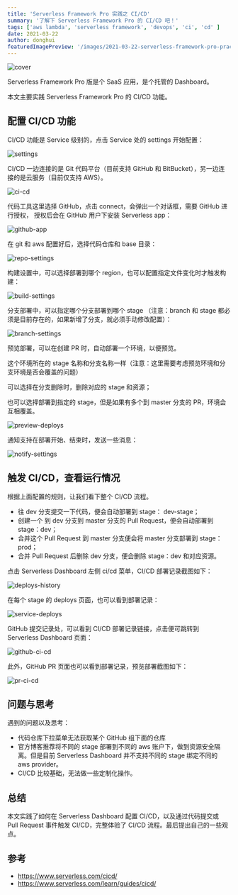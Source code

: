 ```yaml
---
title: 'Serverless Framework Pro 实践之 CI/CD'
summary: '了解下 Serverless Framework Pro 的 CI/CD 吧！'
tags: ['aws lambda', 'serverless framework', 'devops', 'ci', 'cd' ]
date: 2021-03-22
author: donghui
featuredImagePreview: '/images/2021-03-22-serverless-framework-pro-practice-ci-cd/serverless-framework-pro.png'
---
```


![cover](/images/2021-03-22-serverless-framework-pro-practice-ci-cd/serverless-framework-pro.png)

Serverless Framework Pro 版是个 SaaS 应用，是个托管的 Dashboard。

本文主要实践 Serverless Framework Pro 的 CI/CD 功能。

## 配置 CI/CD 功能

CI/CD 功能是 Service 级别的，点击 Service 处的 settings 开始配置：

![settings](/images/2021-03-22-serverless-framework-pro-practice-ci-cd/settings.png)

CI/CD 一边连接的是 Git 代码平台（目前支持 GitHub 和 BitBucket），另一边连接的是云服务（目前仅支持 AWS）。

![ci-cd](/images/2021-03-22-serverless-framework-pro-practice-ci-cd/ci-cd-01.png)

代码工具这里选择 GitHub，点击 connect，会弹出一个对话框，需要 GitHub 进行授权，
授权后会在 GitHub 用户下安装 Serverless app：

![github-app](/images/2021-03-22-serverless-framework-pro-practice-ci-cd/github-app.png)

在 git 和 aws 配置好后，选择代码仓库和 base 目录：

![repo-settings](/images/2021-03-22-serverless-framework-pro-practice-ci-cd/repo-settings.png)

构建设置中，可以选择部署到哪个 region，也可以配置指定文件变化时才触发构建：

![build-settings](/images/2021-03-22-serverless-framework-pro-practice-ci-cd/build-settings.png)

分支部署中，可以指定哪个分支部署到哪个 stage
（注意：branch 和 stage 都必须是目前存在的，如果新增了分支，就必须手动修改配置）：

![branch-settings](/images/2021-03-22-serverless-framework-pro-practice-ci-cd/branch-settings.png)

预览部署，可以在创建 PR 时，自动部署一个环境，以便预览。

这个环境所在的 stage 名称和分支名称一样（注意：这里需要考虑预览环境和分支环境是否会覆盖的问题）

可以选择在分支删除时，删除对应的 stage 和资源；

也可以选择部署到指定的 stage，但是如果有多个到 master 分支的 PR，环境会互相覆盖。

![preview-deploys](/images/2021-03-22-serverless-framework-pro-practice-ci-cd/preview-deploys.png)

通知支持在部署开始、结束时，发送一些消息：

![notify-settings](/images/2021-03-22-serverless-framework-pro-practice-ci-cd/notify-settings.png)

## 触发 CI/CD，查看运行情况

根据上面配置的规则，让我们看下整个 CI/CD 流程。

* 往 dev 分支提交一下代码，便会自动部署到 stage： dev-stage；
* 创建一个 到 dev 分支到 master 分支的 Pull Request，便会自动部署到 stage：dev；
* 合并这个  Pull Request 到 master 分支便会将 master 分支部署到 stage：prod；
* 合并  Pull Request 后删除 dev 分支，便会删除 stage：dev 和对应资源。

点击 Serverless Dashboard 左侧 ci/cd 菜单，CI/CD 部署记录截图如下：

![deploys-history](/images/2021-03-22-serverless-framework-pro-practice-ci-cd/deploys-history.png)

在每个 stage 的 deploys 页面，也可以看到部署记录：

![service-deploys](/images/2021-03-22-serverless-framework-pro-practice-ci-cd/service-deploys.png)

GitHub 提交记录处，可以看到 CI/CD 部署记录链接，点击便可跳转到 Serverless Dashboard 页面：

![github-ci-cd](/images/2021-03-22-serverless-framework-pro-practice-ci-cd/github-ci-cd.png)

此外，GitHub PR 页面也可以看到部署记录，预览部署截图如下：

![pr-ci-cd](/images/2021-03-22-serverless-framework-pro-practice-ci-cd/pr-ci-cd.png)

## 问题与思考
遇到的问题以及思考：
* 代码仓库下拉菜单无法获取某个 GitHub 组下面的仓库
* 官方博客推荐将不同的 stage 部署到不同的 aws 账户下，做到资源安全隔离。但是目前 Serverless Dashboard 并不支持不同的 stage 绑定不同的 aws provider。
* CI/CD 比较基础，无法做一些定制化操作。

## 总结
本文实践了如何在 Serverless Dashboard 配置 CI/CD，以及通过代码提交或 Pull Request 事件触发 CI/CD，完整体验了 CI/CD 流程。最后提出自己的一些观点。

## 参考
* https://www.serverless.com/cicd/
* https://www.serverless.com/learn/guides/cicd/
